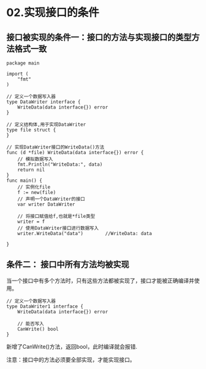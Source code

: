 # 02.实现接口的条件

## 接口被实现的条件一：接口的方法与实现接口的类型方法格式一致

``` 
package main

import (
	"fmt"
)

// 定义一个数据写入器
type DataWriter interface {
	WriteData(data interface{}) error
}

// 定义结构体,用于实现DataWriter
type file struct {
}

// 实现DataWriter接口的WriteData()方法
func (d *file) WriteData(data interface{}) error {
	// 模拟数据写入
	fmt.Println("WriteData:", data)
	return nil
}
func main() {
	// 实例化file
	f := new(file)
	// 声明一个DataWriter的接口
	var writer DataWriter

	// 将接口赋值给f,也就是*file类型
	writer = f
	// 使用DataWriter接口进行数据写入
	writer.WriteData("data")		//WriteData: data

}

```

## 条件二： 接口中所有方法均被实现

当一个接口中有多个方法时，只有这些方法都被实现了，接口才能被正确编译并使用。


``` 
// 定义一个数据写入器
type DataWriter1 interface {
	WriteData(data interface{}) error
	
	// 能否写入
	CanWrite() bool
}

```

新增了CanWrite()方法，返回bool，此时编译就会报错.


注意：接口中的方法必须要全部实现，才能实现接口。

